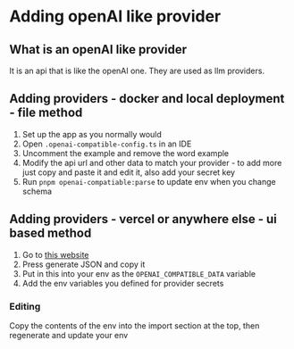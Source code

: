 # Adding openAI like provider

## What is an openAI like provider

It is an api that is like the openAI one. They are used as llm providers.

## Adding providers - docker and local deployment - file method

1. Set up the app as you normally would
2. Open `.openai-compatible-config.ts` in an IDE
3. Uncomment the example and remove the word example
4. Modify the api url and other data to match your provider - to add more just copy and paste it and edit it, also add your secret key
5. Run `pnpm openai-compatiable:parse` to update env when you change schema

## Adding providers - vercel or anywhere else - ui based method

1. Go to [this website](https://mcp-client-chatbot-openai-like.vercel.app/)
2. Press generate JSON and copy it
3. Put in this into your env as the `OPENAI_COMPATIBLE_DATA` variable
4. Add the env variables you defined for provider secrets

### Editing

Copy the contents of the env into the import section at the top, then regenerate and update your env
